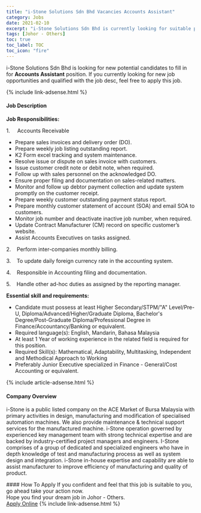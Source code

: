 ```yaml
---
title: "i-Stone Solutions Sdn Bhd Vacancies Accounts Assistant" 
category: Jobs 
date: 2021-02-10 
excerpt: "i-Stone Solutions Sdn Bhd is currently looking for suitable person to fill in the Accounts Assistant which based in Johor - Others" 
tags: [Johor - Others] 
toc: true 
toc_label: TOC 
toc_icon: "fire" 
--- 
```


<p>i-Stone Solutions Sdn Bhd is looking for new potential candidates to fill in for <b>Accounts Assistant</b> position. If you currently looking for new job opportunities and qualified with the job desc, feel free to apply this job.
</p>{% include link-adsense.html %} 
<div><div><h4>Job Description</h4></div><div><div><span><div><p><strong>Job Responsibilities:</strong></p><p>1.&#160;&#160;&#160;&#160; Accounts Receivable</p><ul><li>Prepare sales invoices and delivery order (DO).</li><li>Prepare weekly job listing outstanding report.</li><li>K2 Form excel tracking and system maintenance.</li><li>Resolve issue or dispute on sales invoice with customers.</li><li>Issue customer credit note or debit note, when required.</li><li>Follow up with sales personnel on the acknowledged DO.</li><li>Ensure proper filing and documentation on sales-related matters.</li><li>Monitor and follow up debtor payment collection and update system promptly on the customer receipt.</li><li>Prepare weekly customer outstanding payment status report.</li><li>Prepare monthly customer statement of account (SOA) and email SOA to customers.</li><li>Monitor job number and deactivate inactive job number, when required.</li><li>Update Contract Manufacturer (CM) record on specific customer&#8217;s website.</li><li>Assist Accounts Executives on tasks assigned.</li></ul><p>2.&#160;&#160;&#160;&#160;Perform inter-companies monthly billing.&#160;</p><p>3.&#160;&#160;&#160; To update daily foreign currency rate in the accounting system.</p><p>4.&#160;&#160;&#160;&#160;Responsible in Accounting filing and documentation.&#160;</p><p>5.&#160;&#160;&#160;&#160;Handle other ad-hoc duties as assigned by the reporting manager.</p><p><strong>Essential skill and requirements:</strong></p><ul><li>Candidate must possess at least Higher Secondary/STPM/"A" Level/Pre-U, Diploma/Advanced/Higher/Graduate Diploma, Bachelor's Degree/Post-Graduate Diploma/Professional Degree in Finance/Accountancy/Banking or equivalent.</li><li>Required language(s):&#160;English, Mandarin, Bahasa Malaysia</li><li>At least 1&#160;Year of working experience in the related field is required for this position.</li><li>Required Skill(s): Mathematical, Adaptability, Multitasking, Independent and Methodical Approach to Working</li><li>Preferably Junior Executive specialized in Finance - General/Cost Accounting or equivalent.</li></ul></div></span></div></div></div> 
{% include article-adsense.html %} 
<div><div><h4>Company Overview</h4></div><div><div><span><div><p>i-Stone is a public listed company on the ACE Market of Bursa Malaysia with primary activities in design, manufacturing and modification of specialised automation machines. We also provide maintenance &amp; technical support services for the manufactured machine.&#160;i-Stone operation governed by experienced key management team with strong technical expertise and are backed by industry-certified project managers and engineers. I-Stone comprises of a group of dedicated and specialized engineers who have in depth knowledge of test and manufacturing process as well as system design and integration. i-Stone in-house expertise and capability are able to assist manufacturer to improve efficiency of manufacturing and quality of product.&#160;&#160;</p></div></span></div></div></div> 
#### How To Apply 
If you confident and feel that this job is suitable to you, go ahead take your action now. <br/> 
Hope you find your dream job in Johor - Others. <br/> 
<a href="https://www.jobstreet.com.my/en/job/accounts-assistant-4480074?jobId=jobstreet-my-job-4480074&" class="btn btn--info" target="_blank" rel="nofollow noopenner">Apply Online</a> 
{% include link-adsense.html %} 